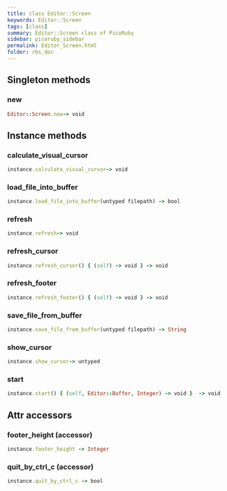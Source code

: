 ```yaml
---
title: class Editor::Screen
keywords: Editor::Screen
tags: [class]
summary: Editor::Screen class of PicoRuby
sidebar: picoruby_sidebar
permalink: Editor_Screen.html
folder: rbs_doc
---
```

## Singleton methods
### new

```ruby
Editor::Screen.new-> void
```
## Instance methods
### calculate_visual_cursor

```ruby
instance.calculate_visual_cursor-> void
```
### load_file_into_buffer

```ruby
instance.load_file_into_buffer(untyped filepath) -> bool
```
### refresh

```ruby
instance.refresh-> void
```
### refresh_cursor

```ruby
instance.refresh_cursor() { (self) -> void } -> void
```
### refresh_footer

```ruby
instance.refresh_footer() { (self) -> void } -> void
```
### save_file_from_buffer

```ruby
instance.save_file_from_buffer(untyped filepath) -> String
```
### show_cursor

```ruby
instance.show_cursor-> untyped
```
### start

```ruby
instance.start() { (self, Editor::Buffer, Integer) -> void }  -> void
```
## Attr accessors
### footer_height (accessor)
```ruby
instance.footer_height -> Integer
```
### quit_by_ctrl_c (accessor)
```ruby
instance.quit_by_ctrl_c -> bool
```
